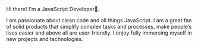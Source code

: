 Hi there! I'm a JavaScript Developer🌴.

I am passionate about clean code and all things JavaScript. I am a great fan of solid products that simplify complex tasks and processes, make people’s lives easier and above all are user-friendly. I enjoy fully immersing myself in new projects and technologies.
